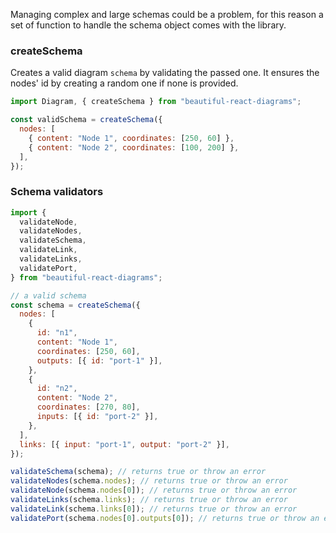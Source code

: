 Managing complex and large schemas could be a problem, for this reason a set of function to handle the schema object
comes with the library.

### createSchema

Creates a valid diagram `schema` by validating the passed one.
It ensures the nodes' id by creating a random one if none is provided.

```javascript static
import Diagram, { createSchema } from "beautiful-react-diagrams";

const validSchema = createSchema({
  nodes: [
    { content: "Node 1", coordinates: [250, 60] },
    { content: "Node 2", coordinates: [100, 200] },
  ],
});
```

### Schema validators

```javascript static
import {
  validateNode,
  validateNodes,
  validateSchema,
  validateLink,
  validateLinks,
  validatePort,
} from "beautiful-react-diagrams";

// a valid schema
const schema = createSchema({
  nodes: [
    {
      id: "n1",
      content: "Node 1",
      coordinates: [250, 60],
      outputs: [{ id: "port-1" }],
    },
    {
      id: "n2",
      content: "Node 2",
      coordinates: [270, 80],
      inputs: [{ id: "port-2" }],
    },
  ],
  links: [{ input: "port-1", output: "port-2" }],
});

validateSchema(schema); // returns true or throw an error
validateNodes(schema.nodes); // returns true or throw an error
validateNode(schema.nodes[0]); // returns true or throw an error
validateLinks(schema.links); // returns true or throw an error
validateLink(schema.links[0]); // returns true or throw an error
validatePort(schema.nodes[0].outputs[0]); // returns true or throw an error
```
